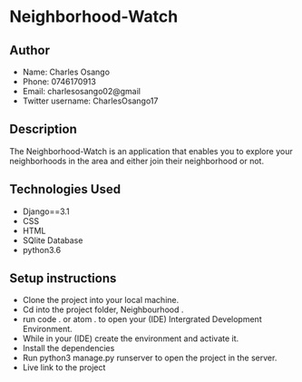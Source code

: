 # Neighborhood-Watch



## Author
* Name: Charles Osango
* Phone: 0746170913
* Email: charlesosango02@gmail
* Twitter username: CharlesOsango17

## Description
The Neighborhood-Watch is an application that enables you to explore your neighborhoods in the area and either join their neighborhood or not.

## Technologies Used
* Django==3.1
* CSS
* HTML
* SQlite Database
* python3.6

## Setup instructions
* Clone the project into your local machine.
* Cd into the project folder, Neighbourhood .
* run code . or atom . to open your (IDE) Intergrated Development Environment.
* While in your (IDE) create the environment and activate it.
* Install the dependencies
* Run python3 manage.py runserver to open the project in the server.
* Live link to the project